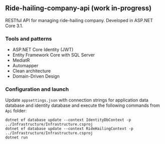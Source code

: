 ## Ride-hailing-company-api (work in-progress)
RESTful API for managing ride-hailing company. Developed in ASP.NET Core 3.1.

### Tools and patterns
- ASP.NET Core Identity (JWT)
- Entity Framework Core with SQL Server
- MediatR
- Automapper
- Clean architecture
- Domain-Driven Design


### Configuration and launch
Update `appsettings.json` with connection strings for application data database and identity database and execute the following commands from `Api` folder: 
```
dotnet ef database update --context IdentityDbContext -p ../Infrastructure/Infrastructure.csproj
dotnet ef database update --context RideHailingContext -p ../Infrastructure/Infrastructure.csproj
dotnet run
```
